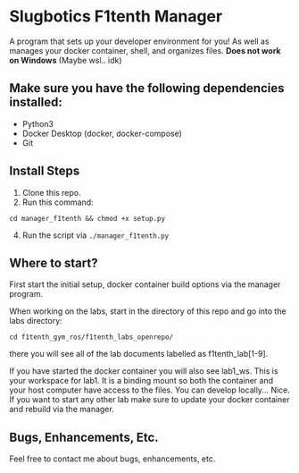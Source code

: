 # Slugbotics F1tenth Manager
A program that sets up your developer environment for you! As well as manages your docker container, shell, and organizes files. **Does not work on Windows** (Maybe wsl.. idk)

## Make sure you have the following dependencies installed:
- Python3
- Docker Desktop (docker, docker-compose)
- Git

## Install Steps
1. Clone this repo.
2. Run this command:
```
cd manager_f1tenth && chmod +x setup.py
```
4. Run the script via ```./manager_f1tenth.py```

## Where to start?

First start the initial setup, docker container build options via the manager program.

When working on the labs, start in the directory of this repo and go into the labs directory:
```
cd f1tenth_gym_ros/f1tenth_labs_openrepo/
```
there you will see all of the lab documents labelled as f1tenth_lab[1-9].

If you have started the docker container you will also see lab1_ws. This is your workspace for lab1. It is a binding mount so both the container and your host computer have access to the files. You can develop locally... Nice. If you want to start any other lab make sure to update your docker container and rebuild via the manager.

## Bugs, Enhancements, Etc.
Feel free to contact me about bugs, enhancements, etc.